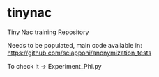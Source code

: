 # tinynac
Tiny Nac training Repository

Needs to be populated, main code available in: https://github.com/sciapponi/anonymization_tests

To check it -> Experiment_Phi.py
